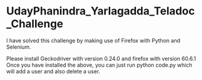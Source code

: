 # UdayPhanindra_Yarlagadda_Teladoc_Challenge

I have solved this challenge by making use of Firefox with Python and Selenium.

Please install Geckodriver with version 0.24.0 and firefox with version 60.6.1
Once you have installed the above, you can just run python code.py which will add a user and also delete a user.
